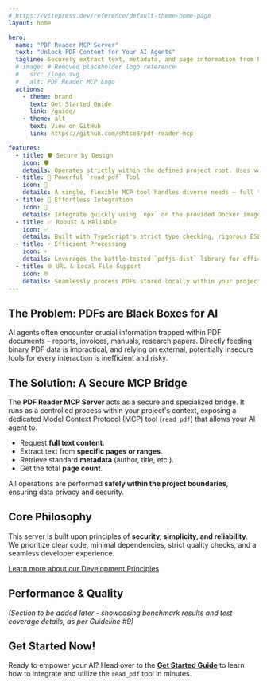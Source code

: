 ```yaml
---
# https://vitepress.dev/reference/default-theme-home-page
layout: home

hero:
  name: "PDF Reader MCP Server"
  text: "Unlock PDF Content for Your AI Agents"
  tagline: Securely extract text, metadata, and page information from PDF documents directly within your project context. Empower your AI with seamless PDF understanding.
  # image: # Removed placeholder logo reference
  #   src: /logo.svg
  #   alt: PDF Reader MCP Logo
  actions:
    - theme: brand
      text: Get Started Guide
      link: /guide/
    - theme: alt
      text: View on GitHub
      link: https://github.com/shtse8/pdf-reader-mcp

features:
  - title: 🛡️ Secure by Design
    icon: 🛡️
    details: Operates strictly within the defined project root. Uses validated relative paths, preventing unauthorized file access. Essential for user trust.
  - title: 🔧 Powerful `read_pdf` Tool
    icon: 🔧
    details: A single, flexible MCP tool handles diverse needs – full text, specific pages, metadata, page counts – from local files or URLs. Simplifies agent logic.
  - title: 🚀 Effortless Integration
    icon: 🚀
    details: Integrate quickly using `npx` or the provided Docker image within your existing MCP host environment. Minimal setup required.
  - title: ✅ Robust & Reliable
    icon: ✅
    details: Built with TypeScript's strict type checking, rigorous ESLint rules, comprehensive testing (~95% coverage), and Zod schema validation for dependable operation.
  - title: ⚡ Efficient Processing
    icon: ⚡
    details: Leverages the battle-tested `pdfjs-dist` library for efficient PDF parsing, minimizing processing overhead.
  - title: 🌐 URL & Local File Support
    icon: 🌐
    details: Seamlessly process PDFs stored locally within your project or fetch them directly from public web URLs.
---
```


## The Problem: PDFs are Black Boxes for AI

AI agents often encounter crucial information trapped within PDF documents – reports, invoices, manuals, research papers. Directly feeding binary PDF data is impractical, and relying on external, potentially insecure tools for every interaction is inefficient and risky.

## The Solution: A Secure MCP Bridge

The **PDF Reader MCP Server** acts as a secure and specialized bridge. It runs as a controlled process within your project's context, exposing a dedicated Model Context Protocol (MCP) tool (`read_pdf`) that allows your AI agent to:

*   Request **full text content**.
*   Extract text from **specific pages or ranges**.
*   Retrieve standard **metadata** (author, title, etc.).
*   Get the total **page count**.

All operations are performed **safely within the project boundaries**, ensuring data privacy and security.

## Core Philosophy

This server is built upon principles of **security, simplicity, and reliability**. We prioritize clear code, minimal dependencies, strict quality checks, and a seamless developer experience.

[Learn more about our Development Principles](./principles.md)

## Performance & Quality

*(Section to be added later - showcasing benchmark results and test coverage details, as per Guideline #9)*

## Get Started Now!

Ready to empower your AI? Head over to the **[Get Started Guide](./guide/)** to learn how to integrate and utilize the `read_pdf` tool in minutes.
